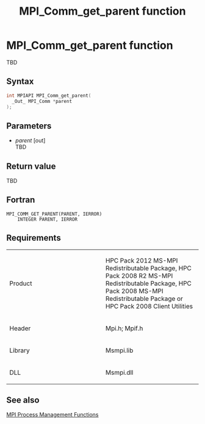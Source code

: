 ﻿---
title: MPI_Comm_get_parent function
TOCTitle: MPI_Comm_get_parent function
ms:assetid: cddf7e1a-4fb4-4c76-b4de-4377b94fa72e
ms:mtpsurl: https://msdn.microsoft.com/en-us/library/Dn473274(v=VS.85)
ms:contentKeyID: 59360820
ms.date: 03/28/2018
mtps_version: v=VS.85
f1_keywords:
- MPI_COMM_GET_PARENT
- mpif/MPI_Comm_get_parent
- mpi/MPI_COMM_GET_PARENT
dev_langs:
- C++
- C
---

# MPI\_Comm\_get\_parent function

TBD

## Syntax

``` c++
int MPIAPI MPI_Comm_get_parent(
  _Out_ MPI_Comm *parent
);
```

## Parameters

  - *parent* \[out\]  
    TBD

## Return value

TBD

## Fortran

    MPI_COMM_GET_PARENT(PARENT, IERROR)
        INTEGER PARENT, IERROR

## Requirements

<table>
<colgroup>
<col style="width: 50%" />
<col style="width: 50%" />
</colgroup>
<tbody>
<tr class="odd">
<td><p>Product</p></td>
<td><p>HPC Pack 2012 MS-MPI Redistributable Package, HPC Pack 2008 R2 MS-MPI Redistributable Package, HPC Pack 2008 MS-MPI Redistributable Package or HPC Pack 2008 Client Utilities</p></td>
</tr>
<tr class="even">
<td><p>Header</p></td>
<td>Mpi.h;
Mpif.h</td>
</tr>
<tr class="odd">
<td><p>Library</p></td>
<td>Msmpi.lib</td>
</tr>
<tr class="even">
<td><p>DLL</p></td>
<td>Msmpi.dll</td>
</tr>
</tbody>
</table>


## See also

[MPI Process Management Functions](mpi-process-management-functions.md)

